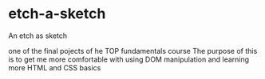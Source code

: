 # etch-a-sketch
An etch as sketch

one of the final pojects of he TOP fundamentals course 
The purpose of this is to get me more comfortable with using DOM manipulation and learning more HTML and CSS basics
